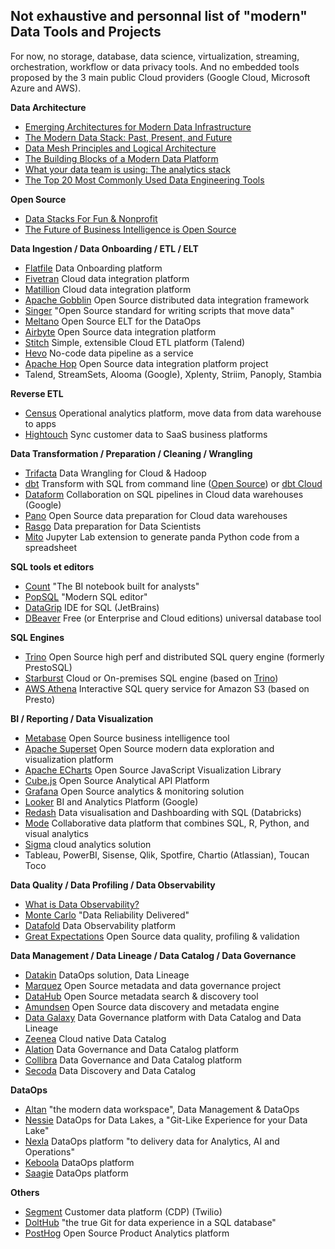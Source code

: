 
## Not exhaustive and personnal list of "modern" Data Tools and Projects

For now, no storage, database, data science, virtualization, streaming, orchestration, workflow or data privacy tools. And no embedded tools proposed by the 3 main public Cloud providers (Google Cloud, Microsoft Azure and AWS).


**Data Architecture**
- [Emerging Architectures for Modern Data Infrastructure](https://a16z.com/2020/10/15/the-emerging-architectures-for-modern-data-infrastructure)
- [The Modern Data Stack: Past, Present, and Future](https://blog.getdbt.com/future-of-the-modern-data-stack)
- [Data Mesh Principles and Logical Architecture](https://martinfowler.com/articles/data-mesh-principles.html)
- [The Building Blocks of a Modern Data Platform](https://towardsdatascience.com/the-building-blocks-of-a-modern-data-platform-92e46061165)
- [What your data team is using: The analytics stack](https://technically.dev/posts/what-your-data-team-is-using)
- [The Top 20 Most Commonly Used Data Engineering Tools](https://www.secoda.co/blog/the-top-20-most-commonly-used-data-engineering-tools)


**Open Source**
- [Data Stacks For Fun & Nonprofit](https://towardsdatascience.com/data-stacks-for-fun-nonprofit-part-ii-d375d824abf3)
- [The Future of Business Intelligence is Open Source](https://maximebeauchemin.medium.com/the-future-of-business-intelligence-is-open-source-9b654595773a)

**Data Ingestion / Data Onboarding / ETL / ELT**
- [Flatfile](https://flatfile.io) Data Onboarding platform
- [Fivetran](https://fivetran.com) Cloud data integration platform
- [Matillion](https://www.matillion.com) Cloud data integration platform
- [Apache Gobblin](https://gobblin.apache.org) Open Source distributed data integration framework
- [Singer](https://www.singer.io) "Open Source standard for writing scripts that move data"
- [Meltano](https://meltano.com) Open Source ELT for the DataOps
- [Airbyte](https://airbyte.io) Open Source data integration platform
- [Stitch](https://www.stitchdata.com) Simple, extensible Cloud ETL platform (Talend)
- [Hevo](https://hevodata.com) No-code data pipeline as a service
- [Apache Hop](http://hop.incubator.apache.org) Open Source data integration platform project
- Talend, StreamSets, Alooma (Google), Xplenty, Striim, Panoply, Stambia

**Reverse ETL**
- [Census](https://www.getcensus.com) Operational analytics platform, move data from data warehouse to apps
- [Hightouch](https://www.hightouch.io) Sync customer data to SaaS business platforms

**Data Transformation / Preparation / Cleaning / Wrangling**
- [Trifacta](https://www.trifacta.com) Data Wrangling for Cloud & Hadoop
- [dbt](https://www.getdbt.com) Transform with SQL from command line ([Open Source](https://github.com/fishtown-analytics/dbt)) or [dbt Cloud](https://www.getdbt.com/product)
- [Dataform](https://dataform.co) Collaboration on SQL pipelines in Cloud data warehouses (Google)
- [Pano](https://www.pano.dev) Open Source data preparation for Cloud data warehouses
- [Rasgo](https://www.rasgoml.com) Data preparation for Data Scientists
- [Mito](https://www.trymito.io) Jupyter Lab extension to generate panda Python code from a spreadsheet

**SQL tools et editors**
- [Count](https://count.co) "The BI notebook built for analysts"
- [PopSQL](https://popsql.com) "Modern SQL editor"
- [DataGrip](https://www.jetbrains.com/datagrip) IDE for SQL (JetBrains)
- [DBeaver](https://dbeaver.io) Free (or Enterprise and Cloud editions) universal database tool

**SQL Engines**
- [Trino](https://trino.io) Open Source high perf and distributed SQL query engine (formerly PrestoSQL)
- [Starburst](https://www.starburst.io) Cloud or On-premises SQL engine (based on [Trino](https://trino.io))
- [AWS Athena](https://aws.amazon.com/athena) Interactive SQL query service for Amazon S3 (based on Presto)

**BI / Reporting / Data Visualization**
- [Metabase](https://www.metabase.com) Open Source business intelligence tool
- [Apache Superset](https://superset.apache.org) Open Source modern data exploration and visualization platform
- [Apache ECharts](https://echarts.apache.org) Open Source JavaScript Visualization Library
- [Cube.js](https://cube.dev) Open Source Analytical API Platform
- [Grafana](https://grafana.com) Open Source analytics & monitoring solution
- [Looker](https://looker.com) BI and Analytics Platform (Google)
- [Redash](https://redash.io) Data visualisation and Dashboarding with SQL (Databricks)
- [Mode](https://mode.com) Collaborative data platform that combines SQL, R, Python, and visual analytics
- [Sigma](https://www.sigmacomputing.com) cloud analytics solution
- Tableau, PowerBI, Sisense, Qlik, Spotfire, Chartio (Atlassian), Toucan Toco

**Data Quality / Data Profiling / Data Observability**
- [What is Data Observability?](https://towardsdatascience.com/what-is-data-observability-40b337971e3e)
- [Monte Carlo](https://www.montecarlodata.com) "Data Reliability Delivered"
- [Datafold](https://www.datafold.com) Data Observability platform
- [Great Expectations](https://greatexpectations.io) Open Source data quality, profiling & validation

**Data Management / Data Lineage / Data Catalog / Data Governance**
- [Datakin](https://datakin.com) DataOps solution, Data Lineage
- [Marquez](https://marquezproject.github.io/marquez) Open Source metadata and data governance project
- [DataHub](https://datahubproject.io) Open Source metadata search & discovery tool
- [Amundsen](https://www.amundsen.io) Open Source data discovery and metadata engine
- [Data Galaxy](https://www.datagalaxy.com/en) Data Governance platform with Data Catalog and Data Lineage
- [Zeenea](https://zeenea.com) Cloud native Data Catalog
- [Alation](https://www.alation.com) Data Governance and Data Catalog platform
- [Collibra](https://www.collibra.com) Data Governance and Data Catalog platform
- [Secoda](https://www.secoda.co) Data Discovery and Data Catalog

**DataOps**
- [Altan](https://atlan.com) "the modern data workspace", Data Management & DataOps
- [Nessie](https://projectnessie.org) DataOps for Data Lakes, a "Git-Like Experience for your Data Lake"
- [Nexla](https://www.nexla.com) DataOps platform "to delivery data for Analytics, AI and Operations"
- [Keboola](https://www.keboola.com) DataOps platform
- [Saagie](https://www.saagie.com) DataOps platform

**Others**
- [Segment](https://segment.com) Customer data platform (CDP) (Twilio)
- [DoltHub](https://www.dolthub.com) "the true Git for data experience in a SQL database"
- [PostHog](https://posthog.com) Open Source Product Analytics platform
